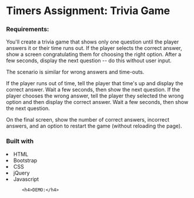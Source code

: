 <h1> Timers Assignment: Trivia Game</h1>


<h3>Requirements:</h3>
You'll create a trivia game that shows only one question until the player answers it or their time runs out.
If the player selects the correct answer, show a screen congratulating them for choosing the right option. After a few seconds, display the next question -- do this without user input.

The scenario is similar for wrong answers and time-outs.


If the player runs out of time, tell the player that time's up and display the correct answer. Wait a few seconds, then show the next question.
If the player chooses the wrong answer, tell the player they selected the wrong option and then display the correct answer. Wait a few seconds, then show the next question.


On the final screen, show the number of correct answers, incorrect answers, and an option to restart the game (without reloading the page).

<h3>Built with</h3>
<li>HTML
  <li>Bootstrap
    <li>CSS
      <li>jQuery
        <li>Javascript
          
          <h4>DEMO:</h4>
